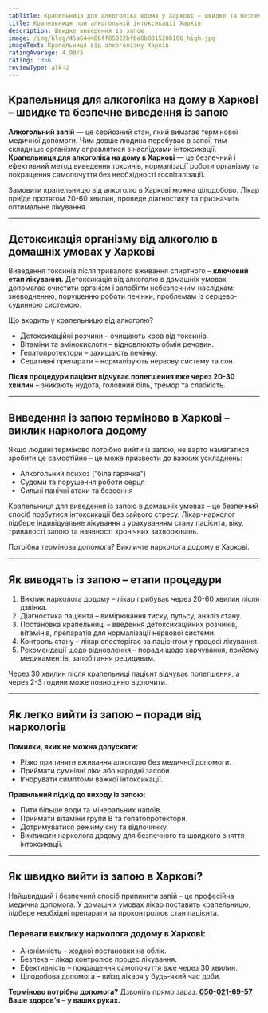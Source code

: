 ```yaml
---
tabTitle: Крапельниця для алкоголіка вдома у Харкові – швидке та безпечне зняття запою
title: Крапельниця при алкогольній інтоксикації Харків
description: Швидке виведення із запою
image: /img/blog/45a644486ff85022bfba8b881520b166_high.jpg
imageText: Крапельниця від алкоголізму Харків
ratingAvarage: 4.98/5
rating: '356'
reviewType: alk-2
---
```


## Крапельниця для алкоголіка на дому в Харкові – швидке та безпечне виведення із запою

**Алкогольний запій** — це серйозний стан, який вимагає термінової медичної допомоги. Чим довше людина перебуває в запої, тим складніше організму справлятися з наслідками інтоксикації. **Крапельниця для алкоголіка на дому в Харкові** — це безпечний і ефективний метод виведення токсинів, нормалізації роботи організму та покращення самопочуття без необхідності госпіталізації.

Замовити крапельницю від алкоголю в Харкові можна цілодобово. Лікар приїде протягом 20-60 хвилин, проведе діагностику та призначить оптимальне лікування.

***

## Детоксикація організму від алкоголю в домашніх умовах у Харкові

Виведення токсинів після тривалого вживання спиртного – **ключовий етап лікування.** Детоксикація від алкоголю в домашніх умовах допомагає очистити організм і запобігти небезпечним наслідкам: зневодненню, порушенню роботи печінки, проблемам із серцево-судинною системою.

Що входить у крапельницю від алкоголю?

* Детоксикаційні розчини – очищають кров від токсинів.
* Вітаміни та амінокислоти – відновлюють обмін речовин.
* Гепатопротектори – захищають печінку.
* Седативні препарати – нормалізують нервову систему та сон.

**Після процедури пацієнт відчуває полегшення вже через 20-30 хвилин** – зникають нудота, головний біль, тремор та слабкість.

***

## Виведення із запою терміново в Харкові – виклик нарколога додому

Якщо людині терміново потрібно вийти із запою, не варто намагатися зробити це самостійно – це може призвести до важких ускладнень:

* Алкогольний психоз ("біла гарячка")
* Судоми та порушення роботи серця
* Сильні панічні атаки та безсоння

Крапельниця для виведення із запою в домашніх умовах – це безпечний спосіб позбутися інтоксикації без зайвого стресу. Лікар-нарколог підбере індивідуальне лікування з урахуванням стану пацієнта, віку, тривалості запою та наявності хронічних захворювань.

Потрібна термінова допомога? Викличте нарколога додому в Харкові.

***

## Як виводять із запою – етапи процедури

1. Виклик нарколога додому – лікар прибуває через 20-60 хвилин після дзвінка.
2. Діагностика пацієнта – вимірювання тиску, пульсу, аналіз стану.
3. Постановка крапельниці – введення детоксикаційних розчинів, вітамінів, препаратів для нормалізації нервової системи.
4. Контроль стану – лікар спостерігає за пацієнтом у процесі лікування.
5. Рекомендації щодо відновлення – поради щодо харчування, прийому медикаментів, запобігання рецидивам.

Через 30 хвилин після крапельниці пацієнт відчуває полегшення, а через 2-3 години може повноцінно відпочити.

***

## Як легко вийти із запою – поради від наркологів

**Помилки, яких не можна допускати:**

* Різко припиняти вживання алкоголю без медичної допомоги.
* Приймати сумнівні ліки або народні засоби.
* Ігнорувати симптоми важкої інтоксикації.

**Правильний підхід до виходу із запою:**

* Пити більше води та мінеральних напоїв.
* Приймати вітаміни групи B та гепатопротектори.
* Дотримуватися режиму сну та відпочинку.
* Викликати нарколога додому для безпечного та швидкого зняття інтоксикації.

***

## Як швидко вийти із запою в Харкові?

Найшвидший і безпечний спосіб припинити запій – це професійна медична допомога. У домашніх умовах лікар поставить крапельницю, підбере необхідні препарати та проконтролює стан пацієнта.

### Переваги виклику нарколога додому в Харкові:

* Анонімність – жодної постановки на облік.
* Безпека – лікар контролює процес лікування.
* Ефективність – покращення самопочуття вже через 30 хвилин.
* Цілодобова допомога – виїзд лікаря у будь-який час доби.

**Терміново потрібна допомога?** Дзвоніть прямо зараз: **[050-021-69-57](tel:0500216957)**
**Ваше здоров’я** – **у ваших руках.**
